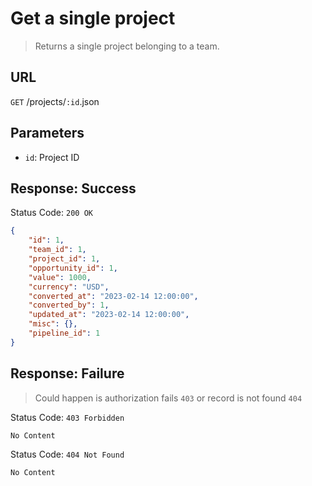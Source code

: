 # Get a single project
> Returns a single project belonging to a team.

## URL
`GET` /projects/`:id`.json

## Parameters
* `id`: Project ID

## Response: Success
Status Code: `200 OK`
```json
{
    "id": 1,
    "team_id": 1,
    "project_id": 1,
    "opportunity_id": 1,
    "value": 1000,
    "currency": "USD",
    "converted_at": "2023-02-14 12:00:00",
    "converted_by": 1,
    "updated_at": "2023-02-14 12:00:00",
    "misc": {},
    "pipeline_id": 1
}
```
## Response: Failure

> Could happen is authorization fails `403` or record is not found `404`

Status Code: `403 Forbidden`

```
No Content
```

Status Code: `404 Not Found`

```
No Content
```